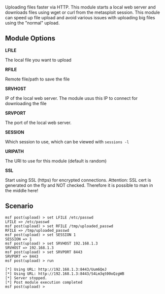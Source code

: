 Uploading files faster via HTTP. This module starts a local web server and downloads files using wget or curl from the metasploit session.
This module can speed up file upload and avoid various issues with uploading big files using the "normal" upload.

## Module Options

**LFILE**

The local file you want to upload

**RFILE**

Remote file/path to save the file

**SRVHOST**

IP of the local web server. The module usus this IP to connect for downloading the file

**SRVPORT**

The port of the local web server.

**SESSION**

Which session to use, which can be viewed with `sessions -l`


**URIPATH**

The URI to use for this module (default is random)

**SSL**

Start using SSL (https) for encrypted connections.
Attention: SSL cert is generated on the fly and NOT checked. Therefore it is possible to man in the middle here!

## Scenario
```
msf post(upload) > set LFILE /etc/passwd
LFILE => /etc/passwd
msf post(upload) > set RFILE /tmp/uploaded_passwd
RFILE => /tmp/uploaded_passwd
msf post(upload) > set SESSION 1
SESSION => 1
msf post(upload) > set SRVHOST 192.168.1.3
SRVHOST => 192.168.1.3
msf post(upload) > set SRVPORT 8443
SRVPORT => 8443
msf post(upload) > run

[*] Using URL: http://192.168.1.3:8443/Uum6QeJ
[*] Using URL: http://192.168.1.3:8443/S4Lm3qt00oQzgWB
[*] Server stopped.
[*] Post module execution completed
msf post(upload) >
```

